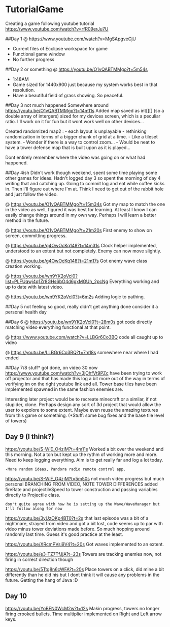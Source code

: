# TutorialGame
Creating a game following youtube tutorial https://www.youtube.com/watch?v=rfR09erJu7U

##Day 1
@ https://www.youtube.com/watch?v=MgSApgveCjU

 - Current files of Ecclipse workspace for game
 - Functional game window
 - No further progress

##Day 2 or something
@ https://youtu.be/O1vQABTMMgo?t=5m54s
 - 1:48AM
 - Game sized for 1440x900 just because my system works best in that resolution.
 - Have a beautiful field of grass showing. So peaceful.

##Day 3 not much happened
  Somewhere around https://youtu.be/O1vQABTMMgo?t=14m11s
  Added map saved as int[][] (so a double array of intergers)
    sized for my devices screen, which is a peculiar ratio. I'll work on it for fun but it wont work well on other devices...

  Created randomized map2 :
    - each layout is unplayable
    - rethinking randomization in terms of a bigger chunk of grid at a time.
      - Like a tileset system.
      - Wonder if there is a way to control zoom...
      - Would be neat to have a tower defense map that is built upon as it is played...

  Dont entirely remember where the video was going on or what had happened.

##Day 4ish
  Didn't work though weekend, spent some time playing some other games for ideas.
  Hadn't logged day 3 so spent the morning of day 4 writing that and catching up.
  Going to commit log and eat while coffee kicks in. Then I'll figure out where I'm at. Think I need to get out of the rabbit hole and just follow the video.

  @  https://youtu.be/O1vQABTMMgo?t=15m34s
  Got my map to match the one in the video as well, figured it was best for learning. At least I know I can easily change things around in my own way. Perhaps I will learn a better method in the future.

  @ https://youtu.be/O1vQABTMMgo?t=21m20s
  First enemy to show on screen, committing progress.

  @ https://youtu.be/g4OwOcKq148?t=14m31s
  Clock helper implemented, understood to an extent but not completely.
  Enemy can now move slightly.

  @ https://youtu.be/g4OwOcKq148?t=21m17s
  Got enemy wave class creation working.


  @ https://youtu.be/wn9YK2oVcI0?list=PLFUqwj4q1Zr8GHs6bO4d6gxMGUh_2pcNg
  Everything working and up to date with latest video.

  @ https://youtu.be/wn9YK2oVcI0?t=6m2s
  Adding logic to pathing.


##Day 5
  not feeling so good, really didn't get anything done
  consider it a personal health day

##Day 6
  @ https://youtu.be/wn9YK2oVcI0?t=28m0s
  got code directly matching video
  everything functional at that point.

  @ https://www.youtube.com/watch?v=LLBGr6Co3BQ
  code all caught up to video

  @ https://youtu.be/LLBGr6Co3BQ?t=7m18s
  somewhere near where I had ended

##Day 7/8
  stuff* got done, on video 30 now
  https://www.youtube.com/watch?v=3jOhfVt9PZc
  have been trying to work off projector and that has made this log a bit more out of the way in terms of verifying im on the right youtube link and all. Tower base tiles have been implemented spawned in the same fashion enemies are.

  Interesting later project would be to recreate minecraft or a similar, if not stupider, clone. Perhaps design any sort of 3d project that would allow the user to expolore to some extent. Maybe even reuse the amazing textures from this game or something.
          (*Stuff: some bug fixes and the base tile level of towers)

## Day 9 (I think?)
  https://youtu.be/S-WiE_O4zjM?t=4m11s
  Worked a bit over the weekend and this morning. Not a ton but kept up the rythm of working more and more. Need to keep logging everything. Aim is to get really far and log a lot today.

    -More random ideas, Pandora radio remote control app.

  https://youtu.be/S-WiE_O4zjM?t=5m50s
  not much video progress but much personal
    BRANCHING FROM VIDEO, NOTE TOWER DIFFERENCES added fireRate and projectileSpeed to tower construction and passing variables directly to Projectile class.

    don't quite agree with how he is setting up the Wave/WaveManager but I'll follow along for now

  https://youtu.be/3yUzOKp4BT0?t=2s
  that last episode was a bit of a nightmare, strayed from video and got a bit lost, code seems up to par with video minus tower deviations made before. So much hopping around randomly last time. Guess it's good practice at the least.


  https://youtu.be/XRcmPVsi9V4?t=20s
  Got waves implemented to an extent.

  https://youtu.be/e3-TZ7TfJjA?t=23s
  Towers are tracking enemies now, not firing in correct direction though

  https://youtu.be/5Ttg8n6cWFA?t=20s
  Place towers on a click, did mine a bit differently than he did his but I dont think it will cause any problems in the future. Getting the hang of Java :D

## Day 10
https://youtu.be/YoBFN0WcM2w?t=12s
Makin progress, towers no longer firing crooked bullets. Time multiplier implemented on Right and Left arrow keys.